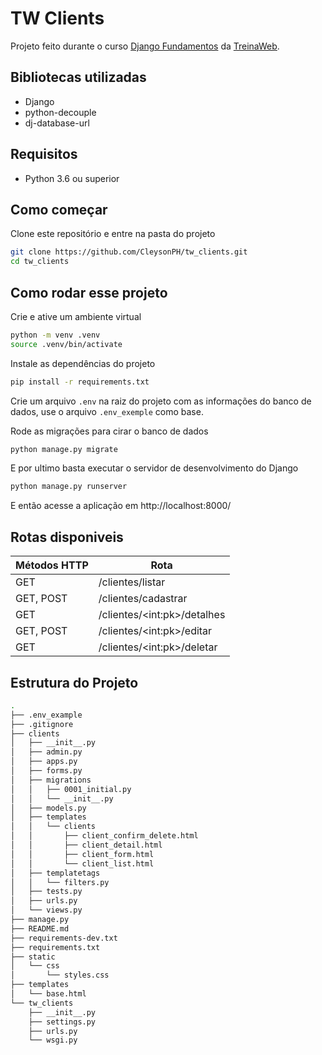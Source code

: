 # TW Clients

Projeto feito durante o curso [Django Fundamentos](https://www.treinaweb.com.br/curso/django-fundamentos) da [TreinaWeb](http://treinaweb.com.br/).

## Bibliotecas utilizadas

- Django
- python-decouple
- dj-database-url

## Requisitos

- Python 3.6 ou superior

## Como começar

Clone este repositório e entre na pasta do projeto

```bash
git clone https://github.com/CleysonPH/tw_clients.git
cd tw_clients
```

## Como rodar esse projeto

Crie e ative um ambiente virtual

```bash
python -m venv .venv
source .venv/bin/activate
```

Instale as dependências do projeto

```bash
pip install -r requirements.txt
```

Crie um arquivo `.env` na raiz do projeto com as informações do banco de dados, use o arquivo `.env_exemple` como base.

Rode as migrações para cirar o banco de dados

```bash
python manage.py migrate
```

E por ultimo basta executar o servidor de desenvolvimento do Django

```bash
python manage.py runserver
```

E então acesse a aplicação em http://localhost:8000/

## Rotas disponiveis

| Métodos HTTP | Rota                        |
|--------------|-----------------------------|
| GET          | /clientes/listar            |
| GET, POST    | /clientes/cadastrar         |
| GET          | /clientes/\<int:pk>/detalhes|
| GET, POST    | /clientes/\<int:pk>/editar  |
| GET          | /clientes/\<int:pk>/deletar |

## Estrutura do Projeto

```bash
.
├── .env_example
├── .gitignore
├── clients
│   ├── __init__.py
│   ├── admin.py
│   ├── apps.py
│   ├── forms.py
│   ├── migrations
│   │   ├── 0001_initial.py
│   │   └── __init__.py
│   ├── models.py
│   ├── templates
│   │   └── clients
│   │       ├── client_confirm_delete.html
│   │       ├── client_detail.html
│   │       ├── client_form.html
│   │       └── client_list.html
│   ├── templatetags
│   │   └── filters.py
│   ├── tests.py
│   ├── urls.py
│   └── views.py
├── manage.py
├── README.md
├── requirements-dev.txt
├── requirements.txt
├── static
│   └── css
│       └── styles.css
├── templates
│   └── base.html
└── tw_clients
    ├── __init__.py
    ├── settings.py
    ├── urls.py
    └── wsgi.py
```